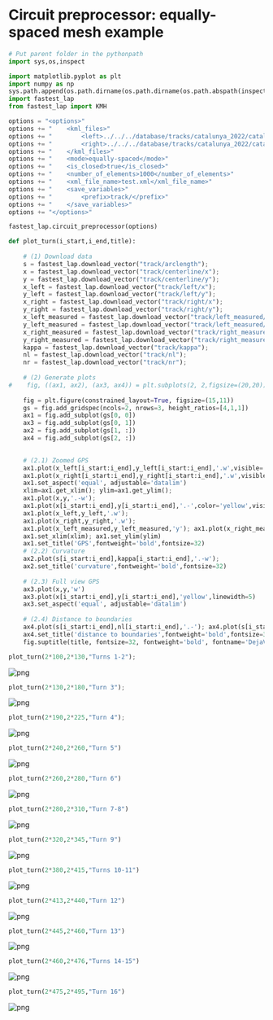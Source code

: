 # Circuit preprocessor: equally-spaced mesh example


```python
# Put parent folder in the pythonpath
import sys,os,inspect

import matplotlib.pyplot as plt
import numpy as np
sys.path.append(os.path.dirname(os.path.dirname(os.path.abspath(inspect.getfile(inspect.currentframe())))))
import fastest_lap
from fastest_lap import KMH
```


```python
options = "<options>"
options += "    <kml_files>"
options += "        <left>../../../database/tracks/catalunya_2022/catalunya_2022_left.kml</left>"
options += "        <right>../../../database/tracks/catalunya_2022/catalunya_2022_right.kml</right>"
options += "    </kml_files>"
options += "    <mode>equally-spaced</mode>"
options += "    <is_closed>true</is_closed>"
options += "    <number_of_elements>1000</number_of_elements>"
options += "    <xml_file_name>test.xml</xml_file_name>"
options += "    <save_variables>"
options += "        <prefix>track/</prefix>"
options += "    </save_variables>"
options += "</options>"

fastest_lap.circuit_preprocessor(options)


```


```python
def plot_turn(i_start,i_end,title):
    
    # (1) Download data
    s = fastest_lap.download_vector("track/arclength");
    x = fastest_lap.download_vector("track/centerline/x");
    y = fastest_lap.download_vector("track/centerline/y");
    x_left = fastest_lap.download_vector("track/left/x");
    y_left = fastest_lap.download_vector("track/left/y");
    x_right = fastest_lap.download_vector("track/right/x");
    y_right = fastest_lap.download_vector("track/right/y");
    x_left_measured = fastest_lap.download_vector("track/left_measured/x");
    y_left_measured = fastest_lap.download_vector("track/left_measured/y");
    x_right_measured = fastest_lap.download_vector("track/right_measured/x");
    y_right_measured = fastest_lap.download_vector("track/right_measured/y");
    kappa = fastest_lap.download_vector("track/kappa");
    nl = fastest_lap.download_vector("track/nl");
    nr = fastest_lap.download_vector("track/nr");    
    
    # (2) Generate plots
#    fig, ((ax1, ax2), (ax3, ax4)) = plt.subplots(2, 2,figsize=(20,20));
    
    fig = plt.figure(constrained_layout=True, figsize=(15,11))
    gs = fig.add_gridspec(ncols=2, nrows=3, height_ratios=[4,1,1])
    ax1 = fig.add_subplot(gs[0, 0])
    ax3 = fig.add_subplot(gs[0, 1])    
    ax2 = fig.add_subplot(gs[1, :])    
    ax4 = fig.add_subplot(gs[2, :])    

    
    # (2.1) Zoomed GPS
    ax1.plot(x_left[i_start:i_end],y_left[i_start:i_end],'.w',visible='off');
    ax1.plot(x_right[i_start:i_end],y_right[i_start:i_end],'.w',visible='off');
    ax1.set_aspect('equal', adjustable='datalim')
    xlim=ax1.get_xlim(); ylim=ax1.get_ylim();
    ax1.plot(x,y,'.-w');
    ax1.plot(x[i_start:i_end],y[i_start:i_end],'.-',color='yellow',visible='off');
    ax1.plot(x_left,y_left,'.w');
    ax1.plot(x_right,y_right,'.w');
    ax1.plot(x_left_measured,y_left_measured,'y'); ax1.plot(x_right_measured,y_right_measured,'y'); 
    ax1.set_xlim(xlim); ax1.set_ylim(ylim)
    ax1.set_title('GPS',fontweight='bold',fontsize=32)
    # (2.2) Curvature
    ax2.plot(s[i_start:i_end],kappa[i_start:i_end],'.-w');
    ax2.set_title('curvature',fontweight='bold',fontsize=32)
    
    # (2.3) Full view GPS
    ax3.plot(x,y,'w')
    ax3.plot(x[i_start:i_end],y[i_start:i_end],'yellow',linewidth=5)
    ax3.set_aspect('equal', adjustable='datalim')
    
    # (2.4) Distance to boundaries
    ax4.plot(s[i_start:i_end],nl[i_start:i_end],'.-'); ax4.plot(s[i_start:i_end],nr[i_start:i_end],'.-');
    ax4.set_title('distance to boundaries',fontweight='bold',fontsize=32)
    fig.suptitle(title, fontsize=32, fontweight='bold', fontname='DejaVu Sans')
```


```python
plot_turn(2*100,2*130,"Turns 1-2");
```


    
![png](output_4_0.png)
    



```python
plot_turn(2*130,2*180,"Turn 3");
```


    
![png](output_5_0.png)
    



```python
plot_turn(2*190,2*225,"Turn 4");
```


    
![png](output_6_0.png)
    



```python
plot_turn(2*240,2*260,"Turn 5")
```


    
![png](output_7_0.png)
    



```python
plot_turn(2*260,2*280,"Turn 6")
```


    
![png](output_8_0.png)
    



```python
plot_turn(2*280,2*310,"Turn 7-8")
```


    
![png](output_9_0.png)
    



```python
plot_turn(2*320,2*345,"Turn 9")
```


    
![png](output_10_0.png)
    



```python
plot_turn(2*380,2*415,"Turns 10-11")
```


    
![png](output_11_0.png)
    



```python
plot_turn(2*413,2*440,"Turn 12")
```


    
![png](output_12_0.png)
    



```python
plot_turn(2*445,2*460,"Turn 13")
```


    
![png](output_13_0.png)
    



```python
plot_turn(2*460,2*476,"Turns 14-15")
```


    
![png](output_14_0.png)
    



```python
plot_turn(2*475,2*495,"Turn 16")
```


    
![png](output_15_0.png)
    

